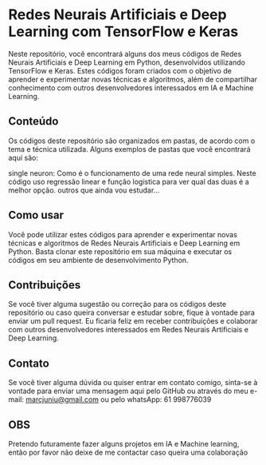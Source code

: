 # Redes Neurais Artificiais e Deep Learning com TensorFlow e Keras

Neste repositório, você encontrará alguns dos meus códigos de Redes Neurais Artificiais e Deep Learning em Python, desenvolvidos utilizando TensorFlow e Keras. Estes códigos foram criados com o objetivo de aprender e experimentar novas técnicas e algoritmos, além de compartilhar conhecimento com outros desenvolvedores interessados em IA e Machine Learning.

## Conteúdo
Os códigos deste repositório são organizados em pastas, de acordo com o tema e técnica utilizada. Alguns exemplos de pastas que você encontrará aqui são:

single neuron: Como é o funcionamento de uma rede neural simples. Neste código uso regressão linear e função logistica para ver qual das duas é a melhor opção.
outros que ainda vou estudar...

## Como usar
Você pode utilizar estes códigos para aprender e experimentar novas técnicas e algoritmos de Redes Neurais Artificiais e Deep Learning em Python. Basta clonar este repositório em sua máquina e executar os códigos em seu ambiente de desenvolvimento Python.

## Contribuições
Se você tiver alguma sugestão ou correção para os códigos deste repositório ou caso queira conversar e estudar sobre, fique à vontade para enviar um pull request. Eu ficaria feliz em receber contribuições e colaborar com outros desenvolvedores interessados em Redes Neurais Artificiais e Deep Learning.

## Contato
Se você tiver alguma dúvida ou quiser entrar em contato comigo, sinta-se à vontade para enviar uma mensagem aqui pelo GitHub ou através do meu e-mail: marcjuniu@gmail.com ou pelo whatsApp: 61 998776039
## OBS
Pretendo futuramente fazer alguns projetos em IA e Machine learning, então por favor não deixe de me contactar caso queira uma colaboração
